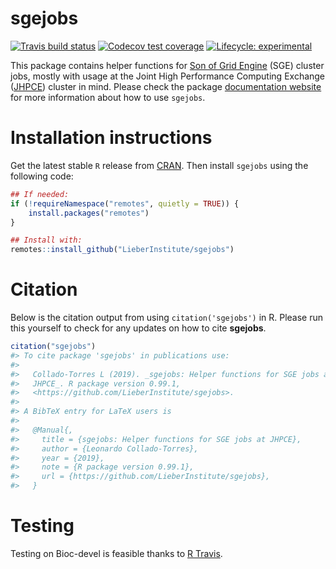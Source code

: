 
<!-- README.md is generated from README.Rmd. Please edit that file -->

# sgejobs

<!-- badges: start -->

[![Travis build
status](https://travis-ci.org/LieberInstitute/sgejobs.svg?branch=master)](https://travis-ci.org/LieberInstitute/sgejobs)
[![Codecov test
coverage](https://codecov.io/gh/LieberInstitute/sgejobs/branch/master/graph/badge.svg)](https://codecov.io/gh/LieberInstitute/sgejobs?branch=master)
[![Lifecycle:
experimental](https://img.shields.io/badge/lifecycle-experimental-orange.svg)](https://www.tidyverse.org/lifecycle/#experimental)
<!-- badges: end -->

This package contains helper functions for [Son of Grid
Engine](https://arc.liv.ac.uk/trac/SGE) (SGE) cluster jobs, mostly with
usage at the Joint High Performance Computing Exchange
([JHPCE](https://jhpce.jhu.edu/)) cluster in mind. Please check the
package [documentation
website](http://LieberInstitute.github.io/sgejobs) for more information
about how to use `sgejobs`.

# Installation instructions

Get the latest stable `R` release from
[CRAN](http://cran.r-project.org/). Then install `sgejobs` using the
following code:

``` r
## If needed:
if (!requireNamespace("remotes", quietly = TRUE)) {
    install.packages("remotes")
}

## Install with:
remotes::install_github("LieberInstitute/sgejobs")
```

# Citation

Below is the citation output from using `citation('sgejobs')` in R.
Please run this yourself to check for any updates on how to cite
**sgejobs**.

``` r
citation("sgejobs")
#> To cite package 'sgejobs' in publications use:
#> 
#>   Collado-Torres L (2019). _sgejobs: Helper functions for SGE jobs at
#>   JHPCE_. R package version 0.99.1,
#>   <https://github.com/LieberInstitute/sgejobs>.
#> 
#> A BibTeX entry for LaTeX users is
#> 
#>   @Manual{,
#>     title = {sgejobs: Helper functions for SGE jobs at JHPCE},
#>     author = {Leonardo Collado-Torres},
#>     year = {2019},
#>     note = {R package version 0.99.1},
#>     url = {https://github.com/LieberInstitute/sgejobs},
#>   }
```

# Testing

Testing on Bioc-devel is feasible thanks to [R
Travis](http://docs.travis-ci.com/user/languages/r/).
